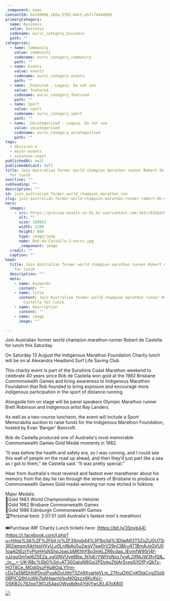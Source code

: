 ```yaml
---
_component: news
contentId: be258896-1b6a-5f92-b4c5-e5fcf4d4489d
primaryCategory:
  name: Business
  value: business
  codename: oursc_category_business
  path: ""
categories:
  - name: Community
    value: community
    codename: oursc_category_community
    path: ""
  - name: Events
    value: events
    codename: oursc_category_events
    path: ""
  - name: _Featured - Legacy. Do not use
    value: featured
    codename: oursc_category_featured
    path: ""
  - name: Sport
    value: sport
    codename: oursc_category_sport
    path: ""
  - name: _Uncategorized - Legacy. Do not use
    value: uncategorised
    codename: oursc_category_uncategorised
    path: ""
tags:
  - division-4
  - major-events
  - sunshine-coast
publishedAt: null
publishedAtLast: null
title: Join Australian former world champion marathon runner Robert de Castella
  for lunch
overline: ""
subheading: ""
description: ""
id: join_australian_former_world_champion_marathon_run
slug: join-australian-former-world-champion-marathon-runner-robert-de-castella-for-lunch
hero:
  images:
    - src: https://preview-assets-us-01.kc-usercontent.com:443/c631baf8-1b46-001f-580c-d0001b68b4a8/4e980279-ce39-4f0d-ad3a-dff5e89cdfb8/Rob-de-Castella-2-oursc.jpg
      alt: ""
      size: 158953
      width: 1200
      height: 806
      type: image/jpeg
      name: Rob-de-Castella-2-oursc.jpg
      _component: image
  credit: ""
  caption: ""
head:
  title: Join Australian former world champion marathon runner Robert de Castella
    for lunch
  description: ""
  meta:
    - name: keywords
      content: ""
    - name: title
      content: Join Australian former world champion marathon runner Robert de
        Castella for lunch
    - name: description
      content: ""
    - name: image
      image: ""

---
```

Join Australian former world champion marathon runner Robert de Castella for lunch this Saturday

On Saturday 13 August the Indigenous Marathon Foundation Charity lunch will be on at Alexandra Headland Surf Life Saving Club.

This charity event is part of the Sunshine Coast Marathon weekend to celebrate 40 years since Rob de Castella won gold at the 1982 Brisbane Commonwealth Games and bring awareness to Indigenous Marathon Foundation that Rob founded to bring exposure and encourage more indigenous participation in the sport of distance running.

Alongside him on stage will be panel speakers Olympic Marathon runner Brett Robinson and Indigenous artist Ray Landers.

As well as a two-course luncheon, the event will include a Sport Memorabilia auction to raise funds for the Indigenous Marathon Foundation, hosted by Evan ‘Banger’ Bancroft.

Rob de Castella produced one of Australia's most memorable Commonwealth Games Gold Medal moments in 1982.

“It was before the health and safety era, so I was running, and I could see this wall of people on the road up ahead, and then they’d just part like a sea as I got to them,” de Castella said. “It was pretty special.”

Hear from Australia's most revered and fastest ever marathoner about his memory from the day he ran through the streets of Brisbane to produce a Commonwealth Games Gold medal-winning run now etched in folklore.

Major Medals:\
🏅Gold 1983 World Championships in Helsinki\
🏅Gold 1982 Brisbane Commonwealth Games\
🏅Gold 1986 Edinburgh Commonwealth Games\
🏆Personal best: 2:07:51 (still Australia's fastest men's marathon)

🎟Purchase IMF Charity Lunch tickets here: [https://bit.ly/3Snyb44](https://l.facebook.com/l.php?u=https%3A%2F%2Fbit.ly%2F3Snyb44%3Ffbclid%3DIwAR3T5ZuZiJ0U7Si3R2jepqmXikHssHVyU_v0Ln9bAo5u2wsV7sw0rV29nCI&h=AT1BmAJsGVU01oaADtEziYvPlpHHsNShpJswLbMKfihY8p3mkLZR6cdap_IEymfW90rI4f-yJzguOm1wl6Z5E2a_ygGlNVUye8Bw_N7qErYWlYpNzx7yvA_OfNlJW3fvfQ&__tn__=-UK-R&c%5b0%5d=AT30GatoN9Gsi2PDoksZttiAr5xxgSj1OfFyQbTx-HOT8Ce_MOdj0szFKq8OaLYfrm-cDsTaSMSIHhPDroiPvqADoUthtT5Zn9XyaHeVLm_Z7fcuDXtCyKDIaCvgZ0q50RPlCQ9tUuWb7bAHqarnVbuN0Qxzz6KcAVJ-OSKBZc782ppT9lOJS4axOWxdb9p4YdijYwUEL47pX80)


[](https://www.eventbrite.com.au/e/indigenous-marathon-foundation-charity-lunch-with-rob-de-castella-tickets-383163521407)


![](https://preview-assets-us-01.kc-usercontent.com:443/c631baf8-1b46-001f-580c-d0001b68b4a8/080eb508-e893-46c9-ab33-cbcda7f567e0/idmposter.jpg)
